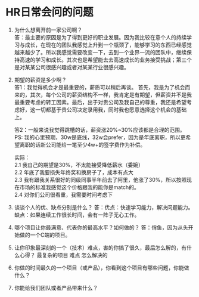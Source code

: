 # HR日常会问的问题
1. 为什么想离开前一家公司啊？  
答：最主要的原因是为了得到更好的职业发展。因为我比较在意个人的持续学习与成长，在现在的团队我感觉上升到一个瓶颈了，能够学习的东西已经感觉越来越少了。所以我感觉需要改变一下，去到一个业界一流的团队中，继续保持高速的学习和成长。其次也是希望能去去高速成长的业务接受挑战；第三个是对某某公司很感兴趣或者对某某行业很感兴趣。

2. 期望的薪资是多少啊？  
    答1：我觉得机会才是最重要的，薪质可以稍后再谈。
    首先，我是为了机会而来的，其次，每个公司的薪资结构不一样，我肯定是有期望，但薪资并不是我最重要考虑的转工因素。最后，出于对贵公司及我自己的尊重，我还是希望考虑好，这一切都基于贵公司决定录用我，同时我也愿意选择这个机会的基础上。  
    
    答2：一般来说我觉得跳槽的话，薪资涨20%~30%应该都是合理的范围。   
    PS: 我的心里预期，30w是底线，32w会prefer，因为是年底离职，所以更希望离职的话新公司能给一笔至少4w+的签字费作为补偿。  

    实际：  
    2.1 我自己的期望是30%，不太能接受降低薪水（委婉）  
    2.2 年底了我要损失年终奖和换房子了，成本有点大  
    2.3 我有跟我关系很好的同级同事半年前去了阿里，他涨了30%，所以按照现在市场的标准我感觉这个价格跟我的能你是match的。  
    2.4 对你们公司很看重，我需要时间考虑下  

3. 谈谈个人的优、缺点分别是什么？
答：优点：快速学习能力，解决问题能力。 缺点：如果连续工作很长时间，会有一阵子无心工作。

4. 哪个项目让你最满意、代表你的最高水平？如何做的？
答：俏鱼，因为从头开始做的一个C端的项目。

5. 让你印象最深刻的一个（技术）难点，害的你搞了很久，最后怎么解的，有什么心得？
最复杂的项目 难点 怎么解决的

6. 你做的时间最久的一个项目（或产品），你看到这个项目有哪些问题，你能做什么？

7. 你能给我们团队或者产品带来什么？
